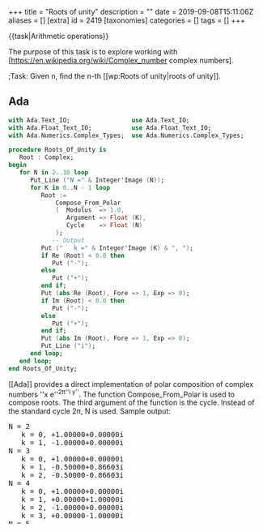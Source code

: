 +++
title = "Roots of unity"
description = ""
date = 2019-09-08T15:11:06Z
aliases = []
[extra]
id = 2419
[taxonomies]
categories = []
tags = []
+++

{{task|Arithmetic operations}}

The purpose of this task is to explore working with   [https://en.wikipedia.org/wiki/Complex_number complex numbers].


;Task:
Given   <tt>n</tt>,   find the   <tt>n</tt>-th   [[wp:Roots of unity|roots of unity]].





## Ada


```ada
with Ada.Text_IO;                 use Ada.Text_IO;
with Ada.Float_Text_IO;           use Ada.Float_Text_IO;
with Ada.Numerics.Complex_Types;  use Ada.Numerics.Complex_Types;

procedure Roots_Of_Unity is
   Root : Complex;
begin
   for N in 2..10 loop
      Put_Line ("N =" & Integer'Image (N));
      for K in 0..N - 1 loop
         Root :=
             Compose_From_Polar
             (  Modulus  => 1.0,
                Argument => Float (K),
                Cycle    => Float (N)
             );
            -- Output
         Put ("   k =" & Integer'Image (K) & ", ");
         if Re (Root) < 0.0 then
            Put ("-");
         else
            Put ("+");
         end if;
         Put (abs Re (Root), Fore => 1, Exp => 0);
         if Im (Root) < 0.0 then
            Put ("-");
         else
            Put ("+");
         end if;
         Put (abs Im (Root), Fore => 1, Exp => 0);
         Put_Line ("i");
      end loop;
   end loop;
end Roots_Of_Unity;
```

[[Ada]] provides a direct implementation of polar composition of complex numbers ''x e''<sup>2&pi;''i y''</sup>. The function Compose_From_Polar is used to compose roots. The third argument of the function is the cycle. Instead of the standard cycle 2&pi;, N is used. Sample output:
<pre style="height:25ex;overflow:scroll">
N = 2
   k = 0, +1.00000+0.00000i
   k = 1, -1.00000+0.00000i
N = 3
   k = 0, +1.00000+0.00000i
   k = 1, -0.50000+0.86603i
   k = 2, -0.50000-0.86603i
N = 4
   k = 0, +1.00000+0.00000i
   k = 1, +0.00000+1.00000i
   k = 2, -1.00000+0.00000i
   k = 3, +0.00000-1.00000i
N = 5
   k = 0, +1.00000+0.00000i
   k = 1, +0.30902+0.95106i
   k = 2, -0.80902+0.58779i
   k = 3, -0.80902-0.58779i
   k = 4, +0.30902-0.95106i
N = 6
   k = 0, +1.00000+0.00000i
   k = 1, +0.50000+0.86603i
   k = 2, -0.50000+0.86603i
   k = 3, -1.00000+0.00000i
   k = 4, -0.50000-0.86603i
   k = 5, +0.50000-0.86603i
N = 7
   k = 0, +1.00000+0.00000i
   k = 1, +0.62349+0.78183i
   k = 2, -0.22252+0.97493i
   k = 3, -0.90097+0.43388i
   k = 4, -0.90097-0.43388i
   k = 5, -0.22252-0.97493i
   k = 6, +0.62349-0.78183i
N = 8
   k = 0, +1.00000+0.00000i
   k = 1, +0.70711+0.70711i
   k = 2, +0.00000+1.00000i
   k = 3, -0.70711+0.70711i
   k = 4, -1.00000+0.00000i
   k = 5, -0.70711-0.70711i
   k = 6, +0.00000-1.00000i
   k = 7, +0.70711-0.70711i
N = 9
   k = 0, +1.00000+0.00000i
   k = 1, +0.76604+0.64279i
   k = 2, +0.17365+0.98481i
   k = 3, -0.50000+0.86603i
   k = 4, -0.93969+0.34202i
   k = 5, -0.93969-0.34202i
   k = 6, -0.50000-0.86603i
   k = 7, +0.17365-0.98481i
   k = 8, +0.76604-0.64279i
N = 10
   k = 0, +1.00000+0.00000i
   k = 1, +0.80902+0.58779i
   k = 2, +0.30902+0.95106i
   k = 3, -0.30902+0.95106i
   k = 4, -0.80902+0.58779i
   k = 5, -1.00000+0.00000i
   k = 6, -0.80902-0.58779i
   k = 7, -0.30902-0.95106i
   k = 8, +0.30902-0.95106i
   k = 9, +0.80902-0.58779i

```



## ALGOL 68

{{works with|ALGOL 68|Revision 1 - no extensions to language used}}
{{works with|ALGOL 68G|Any - tested with release [http://sourceforge.net/projects/algol68/files/algol68g/algol68g-1.18.0/algol68g-1.18.0-9h.tiny.el5.centos.fc11.i386.rpm/download 1.18.0-9h.tiny]}}
{{wont work with|ELLA ALGOL 68|Any (with appropriate job cards) - tested with release [http://sourceforge.net/projects/algol68/files/algol68toc/algol68toc-1.8.8d/algol68toc-1.8-8d.fc9.i386.rpm/download 1.8-8d] - due to extensive use of FORMATted transput}}

```algol68
FORMAT complex fmt=$g(-6,4)"⊥"g(-6,4)$;
FOR root FROM 2 TO 10 DO
  printf(($g(4)$,root));
  FOR n FROM 0 TO root-1 DO
    printf(($xf(complex fmt)$,complex exp( 0 I 2*pi*n/root)))
  OD;
  printf($l$)
OD
```

Output:

```txt

  +2 1.0000⊥0.0000 -1.000⊥0.0000
  +3 1.0000⊥0.0000 -.5000⊥0.8660 -.5000⊥-.8660
  +4 1.0000⊥0.0000 0.0000⊥1.0000 -1.000⊥0.0000 -.0000⊥-1.000
  +5 1.0000⊥0.0000 0.3090⊥0.9511 -.8090⊥0.5878 -.8090⊥-.5878 0.3090⊥-.9511
  +6 1.0000⊥0.0000 0.5000⊥0.8660 -.5000⊥0.8660 -1.000⊥0.0000 -.5000⊥-.8660 0.5000⊥-.8660
  +7 1.0000⊥0.0000 0.6235⊥0.7818 -.2225⊥0.9749 -.9010⊥0.4339 -.9010⊥-.4339 -.2225⊥-.9749 0.6235⊥-.7818
  +8 1.0000⊥0.0000 0.7071⊥0.7071 0.0000⊥1.0000 -.7071⊥0.7071 -1.000⊥0.0000 -.7071⊥-.7071 -.0000⊥-1.000 0.7071⊥-.7071
  +9 1.0000⊥0.0000 0.7660⊥0.6428 0.1736⊥0.9848 -.5000⊥0.8660 -.9397⊥0.3420 -.9397⊥-.3420 -.5000⊥-.8660 0.1736⊥-.9848 0.7660⊥-.6428
 +10 1.0000⊥0.0000 0.8090⊥0.5878 0.3090⊥0.9511 -.3090⊥0.9511 -.8090⊥0.5878 -1.000⊥0.0000 -.8090⊥-.5878 -.3090⊥-.9511 0.3090⊥-.9511 0.8090⊥-.5878

```



## AutoHotkey

ahk forum: [http://www.autohotkey.com/forum/post-276712.html#276712 discussion]

```AutoHotkey
n := 8, a := 8*atan(1)/n
Loop %n%
   i := A_Index-1, t .= cos(a*i) ((s:=sin(a*i))<0 ? " - i*" . -s : " + i*" . s) "`n"
Msgbox % t
```


## AWK


```AWK

# syntax: GAWK -f ROOTS_OF_UNITY.AWK
BEGIN {
    pi = 3.1415926
    for (n=2; n<=5; n++) {
      printf("%d: ",n)
      for (root=0; root<=n-1; root++) {
        real = cos(2 * pi * root / n)
        imag = sin(2 * pi * root / n)
        printf("%8.5f %8.5fi",real,imag)
        if (root != n-1) { printf(", ") }
      }
      printf("\n")
    }
    exit(0)
}

```

{{out}}

```txt

2:  1.00000  0.00000i, -1.00000  0.00000i
3:  1.00000  0.00000i, -0.50000  0.86603i, -0.50000 -0.86603i
4:  1.00000  0.00000i,  0.00000  1.00000i, -1.00000  0.00000i, -0.00000 -1.00000i
5:  1.00000  0.00000i,  0.30902  0.95106i, -0.80902  0.58779i, -0.80902 -0.58779i,  0.30902 -0.95106i

```



## BASIC

{{works with|QuickBasic|4.5}}
{{trans|Java}}
For high n's, this may repeat the root of 1 + 0*i.

```qbasic
 CLS
 PI = 3.1415926#
 n = 5 'this can be changed for any desired n
 angle = 0 'start at angle 0
 DO
 	real = COS(angle) 'real axis is the x axis
 	IF (ABS(real) < 10 ^ -5) THEN real = 0 'get rid of annoying sci notation
 	imag = SIN(angle) 'imaginary axis is the y axis
 	IF (ABS(imag) < 10 ^ -5) THEN imag = 0 'get rid of annoying sci notation
 	PRINT real; "+"; imag; "i" 'answer on every line
 	angle = angle + (2 * PI) / n
 'all the way around the circle at even intervals
 LOOP WHILE angle < 2 * PI
```



## BBC BASIC


```bbcbasic
      @% = &20408
      FOR n% = 2 TO 5
        PRINT STR$(n%) ": " ;
        FOR root% = 0 TO n%-1
          real = COS(2*PI * root% / n%)
          imag = SIN(2*PI * root% / n%)
          PRINT real imag "i" ;
          IF root% <> n%-1 PRINT "," ;
        NEXT
        PRINT
      NEXT n%
```

'''Output:'''

```txt

2:   1.0000  0.0000i, -1.0000  0.0000i
3:   1.0000  0.0000i, -0.5000  0.8660i, -0.5000 -0.8660i
4:   1.0000  0.0000i,  0.0000  1.0000i, -1.0000  0.0000i, -0.0000 -1.0000i
5:   1.0000  0.0000i,  0.3090  0.9511i, -0.8090  0.5878i, -0.8090 -0.5878i,  0.3090 -0.9511i

```



## C


```c
#include <stdio.h>
#include <math.h>

int main()
{
	double a, c, s, PI2 = atan2(1, 1) * 8;
	int n, i;

	for (n = 1; n < 10; n++) for (i = 0; i < n; i++) {
		c = s = 0;
		if (!i )		c =  1;
		else if(n == 4 * i)	s =  1;
		else if(n == 2 * i)	c = -1;
		else if(3 * n == 4 * i)	s = -1;
		else
			a = i * PI2 / n, c = cos(a), s = sin(a);

		if (c) printf("%.2g", c);
		printf(s == 1 ? "i" : s == -1 ? "-i" : s ? "%+.2gi" : "", s);
		printf(i == n - 1 ?"\n":",  ");
	}

	return 0;
}
```


## C#

```c#
using System;
using System.Collections.Generic;
using System.Linq;
using System.Numerics;

class Program
{
    static IEnumerable<Complex> RootsOfUnity(int degree)
    {
        return Enumerable
            .Range(0, degree)
            .Select(element => Complex.FromPolarCoordinates(1, 2 * Math.PI * element / degree));
    }

    static void Main()
    {
        var degree = 3;
        foreach (var root in RootsOfUnity(degree))
        {
            Console.WriteLine(root);
        }
    }
}
```

Output:

```txt
(1, 0)
(-0,5, 0,866025403784439)
(-0,5, -0,866025403784438)
```



## C++


```cpp
#include <complex>
#include <cmath>
#include <iostream>

double const pi = 4 * std::atan(1);

int main()
{
  for (int n = 2; n <= 10; ++n)
  {
    std::cout << n << ": ";
    for (int k = 0; k < n; ++k)
      std::cout << std::polar(1, 2*pi*k/n) << " ";
    std::cout << std::endl;
  }
}
```



## CoffeeScript

Most of the effort here is in formatting the results, and the output is still a bit clumsy.

```coffeescript
# Find the n nth-roots of 1
nth_roots_of_unity = (n) ->
  (complex_unit_vector(2*Math.PI*i/n) for i in [1..n])

complex_unit_vector = (rad) ->
  new Complex(Math.cos(rad), Math.sin(rad))

class Complex
  constructor: (@real, @imag) ->
  toString: ->
    round_z = (n) ->
      if Math.abs(n) < 0.00005 then 0 else n
    fmt = (n) -> n.toFixed(3)
    real = round_z @real
    imag = round_z @imag
    s = ''
    if real and imag
      "#{fmt real}+#{fmt imag}i"
    else if real or !imag
      "#{fmt real}"
    else
      "#{fmt imag}i"

do ->
  for n in [2..5]
    console.log "---1 to the 1/#{n}"
    for root in nth_roots_of_unity n
      console.log root.toString()
```

output

```txt

> coffee nth_roots.coffee
---1 to the 1/2
-1.000
1.000
---1 to the 1/3
-0.500+0.866i
-0.500+-0.866i
1.000
---1 to the 1/4
1.000i
-1.000
-1.000i
1.000
---1 to the 1/5
0.309+0.951i
-0.809+0.588i
-0.809+-0.588i
0.309+-0.951i
1.000

```



## Common Lisp


```lisp
(defun roots-of-unity (n)
 (loop for i below n
       collect (cis (* pi (/ (* 2 i) n)))))
```

The expression is slightly more complicated than necessary in order to preserve exact rational arithmetic until multiplying by pi. The author of this example is not a floating point expert and not sure whether this is actually useful; if not, the simpler expression is <tt>(cis (/ (* 2 pi i) n))</tt>.


## Crystal

{{trans|Ruby}}

```ruby
require "complex"

def roots_of_unity(n)
  (0...n).map { |k| (2 * Math::PI * k / n).i.exp }
end

p roots_of_unity(3)

```

Or alternative

```ruby

def roots_of_unity(n)
  (0...n).map { |k| Complex.new(Math.cos(2 * Math::PI * k / n), Math.sin(2 * Math::PI * k / n)) }
end

```

{{out}}

```txt

[(1+0.0i), (-0.4999999999999998+0.8660254037844387i), (-0.5000000000000004-0.8660254037844384i)]

```



## D

Using std.complex:

```d
import std.stdio, std.range, std.algorithm, std.complex;
import std.math: PI;

auto nthRoots(in int n) pure nothrow {
    return n.iota.map!(k => expi(PI * 2 * (k + 1) / n));
}

void main() {
    foreach (immutable i; 1 .. 6)
        writefln("#%d: [%(%5.2f, %)]", i, i.nthRoots);
}
```

{{out}}

```txt
#1: [ 1.00+ 0.00i]
#2: [-1.00+-0.00i,  1.00+ 0.00i]
#3: [-0.50+ 0.87i, -0.50+-0.87i,  1.00+ 0.00i]
#4: [-0.00+ 1.00i, -1.00+-0.00i,  0.00+-1.00i,  1.00+ 0.00i]
#5: [ 0.31+ 0.95i, -0.81+ 0.59i, -0.81+-0.59i,  0.31+-0.95i,  1.00+ 0.00i]
```



## EchoLisp


```scheme

(define (roots-1 n)
   (define theta (// (* 2 PI) n))
   (for/list ((i n))
      (polar 1. (* theta i))))

(roots-1 2)
    → (1+0i -1+0i)
(roots-1 3)
    → (1+0i -0.4999999999999998+0.8660254037844388i -0.5000000000000004-0.8660254037844384i)
(roots-1 4)
    → (1+0i 0+i -1+0i 0-i)

```



## ERRE

<lang>
PROGRAM UNITY_ROOTS

!
! for rosettacode.org
!

BEGIN
   PRINT(CHR$(12);) !CLS
   N=5                                       ! this can be changed for any desired n
   ANGLE=0                                   ! start at ANGLE 0
   REPEAT
     REAL=COS(ANGLE)                         ! real axis is the x axis
     IF (ABS(REAL)<10^-5) THEN REAL=0 END IF ! get rid of annoying sci notation
     IMAG=SIN(ANGLE)                         ! imaginary axis is the y axis
     IF (ABS(IMAG)<10^-5) THEN IMAG=0 END IF ! get rid of annoying sci notation
     PRINT(REAL;"+";IMAG;"i")                ! answer on every line
     ANGLE+=(2*π)/N
                                             ! all the way around the circle at even intervals
   UNTIL ANGLE>=2*π
END PROGRAM

```

Note: Adapted from Qbasic version. π is the predefined constant Greek Pi.


## Forth

Complex numbers are not a native type in Forth, so we calculate the roots by hand.

```forth
: f0. ( f -- )
  fdup 0e 0.001e f~ if fdrop 0e then f. ;
: .roots ( n -- )
  dup 1 do
    pi i 2* 0 d>f f* dup 0 d>f f/          ( F: radians )
    fsincos cr ." real " f0. ." imag " f0.
  loop drop ;

3 set-precision
5 .roots
```

{{libheader|Forth Scientific Library}}
On the other hand, complex numbers are implemented by the FSL.
{{works with|gforth|0.7.9_20170308}}
{{trans|C++}}

```forth
require fsl-util.fs
require fsl/complex.fs

: abs= 1E-12 F~ ;
: clamp-to-0 FDUP 0E0 abs= IF FDROP 0E0 THEN ;
: zclamp-to-0
  clamp-to-0 FSWAP
  clamp-to-0 FSWAP ;
: .roots
  1+ 2 DO
    I . ." : "
    I 0 DO
      1E0 2E0 PI F* I S>F F* J S>F F/ polar> zclamp-to-0 z. SPACE
    LOOP
    CR
  LOOP ;
3 SET-PRECISION
5 .roots
```



## Fortran


### Sin/Cos + Scalar Loop

{{works with|Fortran|ISO Fortran 90 and later}}

```fortran
PROGRAM Roots

  COMPLEX :: root
  INTEGER :: i, n
  REAL :: angle, pi

  pi = 4.0 * ATAN(1.0)
  DO n = 2, 7
    angle = 0.0
    WRITE(*,"(I1,A)", ADVANCE="NO") n,": "
    DO i = 1, n
      root = CMPLX(COS(angle), SIN(angle))
      WRITE(*,"(SP,2F7.4,A)", ADVANCE="NO") root, "j  "
      angle = angle + (2.0*pi / REAL(n))
    END DO
    WRITE(*,*)
  END DO

END PROGRAM Roots
```

Output
 2: +1.0000+0.0000j  -1.0000+0.0000j
 3: +1.0000+0.0000j  -0.5000+0.8660j  -0.5000-0.8660j
 4: +1.0000+0.0000j  +0.0000+1.0000j  -1.0000+0.0000j  +0.0000-1.0000j
 5: +1.0000+0.0000j  +0.3090+0.9511j  -0.8090+0.5878j  -0.8090-0.5878j  +0.3090-0.9511j
 6: +1.0000+0.0000j  +0.5000+0.8660j  -0.5000+0.8660j  -1.0000+0.0000j  -0.5000-0.8660j  +0.5000-0.8660j
 7: +1.0000+0.0000j  +0.6235+0.7818j  -0.2225+0.9749j  -0.9010+0.4339j  -0.9010-0.4339j  -0.2225-0.9749j  +0.6235-0.7818j

===Exp + Array-valued Statement===
{{works with|Fortran|ISO Fortran 90 and later}}

```fortran
program unity
     real, parameter :: pi = 3.141592653589793
     complex, parameter :: i = (0, 1)
     complex, dimension(0:7-1) :: unit_circle
     integer :: n, j

     do n = 2, 7
          !!!! KEY STEP, does all the calculations in one statement !!!!
        unit_circle(0:n-1) = exp(2*i*pi/n * (/ (j, j=0, n-1) /) )

        write(*,"(i1,a)", advance="no") n, ": "
        write(*,"(sp,2f7.4,a)", advance="no") (unit_circle(j), "j  ", j = 0, n-1)
        write(*,*)
     end do
 end program unity
```



## FunL

FunL has built-in support for complex numbers.  <code>i</code> is predefined to represent the imaginary unit.

```funl
import math.{exp, Pi}

def rootsOfUnity( n ) = {exp( 2Pi i k/n ) | k <- 0:n}

println( rootsOfUnity(3) )
```


{{out}}


```txt

{1.0, -0.4999999999999998+0.8660254037844387i, -0.5000000000000004-0.8660254037844385i}

```





## FutureBasic


```futurebasic

include "ConsoleWindow"

dim as long n, root
dim as double real, imag

for n = 2 to 7
print n;":" ;
for root = 0 to n-1
real = cos( 2 * pi * root / n)
imag = sin( 2 * pi * root / n)
print using "-##.#####"; real;using "-##.#####"; imag; "i";
if root <> n-1 then print ",";
next
print
next

```

Output:

```txt

 2:  1.00000  0.00000i, -1.00000  0.00000i
 3:  1.00000  0.00000i, -0.50000  0.86603i, -0.50000 -0.86603i
 4:  1.00000  0.00000i,  0.00000  1.00000i, -1.00000  0.00000i, -0.00000 -1.00000i
 5:  1.00000  0.00000i,  0.30902  0.95106i, -0.80902  0.58779i, -0.80902 -0.58779i,  0.30902 -0.95106i
 6:  1.00000  0.00000i,  0.50000  0.86603i, -0.50000  0.86603i, -1.00000  0.00000i, -0.50000 -0.86603i,  0.50000 -0.86603i
 7:  1.00000  0.00000i,  0.62349  0.78183i, -0.22252  0.97493i, -0.90097  0.43388i, -0.90097 -0.43388i, -0.22252 -0.97493i,  0.62349 -0.78183i

```



## GAP


```gap
roots := n -> List([0 .. n-1], k -> E(n)^k);

r:=roots(7);
# [ 1, E(7), E(7)^2, E(7)^3, E(7)^4, E(7)^5, E(7)^6 ]

List(r, x -> x^7);
# [ 1, 1, 1, 1, 1, 1, 1 ]
```



## Go


```go
package main

import (
    "fmt"
    "math"
    "math/cmplx"
)

func main() {
    for n := 2; n <= 5; n++ {
        fmt.Printf("%d roots of 1:\n", n)
        for _, r := range roots(n) {
            fmt.Printf("  %18.15f\n", r)
        }
    }
}

func roots(n int) []complex128 {
    r := make([]complex128, n)
    for i := 0; i < n; i++ {
        r[i] = cmplx.Rect(1, 2*math.Pi*float64(i)/float64(n))
    }
    return r
}
```

Output:

```txt
2 roots of 1:
  ( 1.000000000000000+0.000000000000000i)
  (-1.000000000000000+0.000000000000000i)
3 roots of 1:
  ( 1.000000000000000+0.000000000000000i)
  (-0.500000000000000+0.866025403784439i)
  (-0.500000000000000-0.866025403784438i)
4 roots of 1:
  ( 1.000000000000000+0.000000000000000i)
  ( 0.000000000000000+1.000000000000000i)
  (-1.000000000000000+0.000000000000000i)
  (-0.000000000000000-1.000000000000000i)
5 roots of 1:
  ( 1.000000000000000+0.000000000000000i)
  ( 0.309016994374948+0.951056516295154i)
  (-0.809016994374947+0.587785252292473i)
  (-0.809016994374947-0.587785252292473i)
  ( 0.309016994374947-0.951056516295154i)
```



## Groovy

Because the Groovy language does not provide a built-in facility for complex arithmetic, this example relies on the Complex class defined in the [[Complex_numbers#Groovy|Complex numbers]] example.

```groovy
/** The following closure creates a list of n evenly-spaced points around the unit circle,
  * useful in FFT calculations, among other things */
def rootsOfUnity = { n ->
    (0..<n).collect {
        Complex.fromPolar(1, 2 * Math.PI * it / n)
    }
}
```

Test program:

```groovy
def tol = 0.000000001  // tolerance: acceptable "wrongness" to account for rounding error

((1..6) + [16]). each { n ->
    println "rootsOfUnity(${n}):"
    def rou = rootsOfUnity(n)
    rou.each { println it }
    assert rou[0] == 1
    def actual = n > 1 ? rou[Math.floor(n/2) as int] : rou[0]
    def expected = n > 1 ? (n%2 == 0) ? -1 : ~rou[Math.ceil(n/2) as int] : rou[0]
    def message = n > 1 ? (n%2 == 0) ? 'middle-most root should be -1' : 'two middle-most roots should be conjugates' : ''
    assert (actual - expected).abs() < tol : message
    assert rou.every { (it.rho - 1) < tol } : 'all roots should have magnitude 1'
    println()
}
```

Output:
<pre style="height:25ex;overflow:scroll;">rootsOfUnity(1):
1.0

rootsOfUnity(2):
1.0
-1.0 + 1.2246467991473532E-16i

rootsOfUnity(3):
1.0
-0.4999999998186198 + 0.8660254038891585i
-0.5000000003627604 - 0.8660254035749988i

rootsOfUnity(4):
1.0
6.123233995736766E-17 + i
-1.0 + 1.2246467991473532E-16i
-1.8369701987210297E-16 - i

rootsOfUnity(5):
1.0
0.30901699437494745 + 0.9510565162951535i
-0.8090169943749473 + 0.5877852522924732i
-0.8090169943749475 - 0.587785252292473i
0.30901699437494723 - 0.9510565162951536i

rootsOfUnity(6):
1.0
0.4999999998186201 + 0.8660254038891584i
-0.5000000003627598 + 0.8660254035749991i
-1.0 - 6.283181638240517E-10i
-0.4999999992744804 - 0.8660254042033175i
0.5000000009068993 - 0.8660254032608401i

rootsOfUnity(16):
1.0
0.9238795325112867 + 0.3826834323650898i
0.7071067811865476 + 0.7071067811865475i
0.38268343236508984 + 0.9238795325112867i
6.123233995736766E-17 + i
-0.3826834323650897 + 0.9238795325112867i
-0.7071067811865475 + 0.7071067811865476i
-0.9238795325112867 + 0.3826834323650899i
-1.0 + 1.2246467991473532E-16i
-0.9238795325112868 - 0.38268343236508967i
-0.7071067811865477 - 0.7071067811865475i
-0.38268343236509034 - 0.9238795325112865i
-1.8369701987210297E-16 - i
0.38268343236509 - 0.9238795325112866i
0.7071067811865474 - 0.7071067811865477i
0.9238795325112865 - 0.3826834323650904i
```



## Haskell


```haskell
import Data.Complex (Complex, cis)

rootsOfUnity :: (Enum a, Floating a) => a -> [Complex a]
rootsOfUnity n =
  [ cis (2 * pi * k / n)
  | k <- [0 .. n - 1] ]

main :: IO ()
main = mapM_ print $ rootsOfUnity 3
```

{{Out}}

```haskell
1.0 :+ 0.0
(-0.4999999999999998) :+ 0.8660254037844388
(-0.5000000000000004) :+ (-0.8660254037844384)
```


=={{header|Icon}} and {{header|Unicon}}==

```icon
procedure main()
   roots(10)
end

procedure roots(n)
   every n := 2 to 10 do
       every writes(n | (str_rep((0 to (n-1)) * 2 * &pi / n)) | "\n")
end

procedure str_rep(k)
  return " " || cos(k) || "+" || sin(k) || "i"
end
```

Notes:
* The [[:Category:Icon_Programming_Library|The Icon Programming Library]] implements a complex type but not a polar type


## IDL

For some example <tt>n</tt>:

```idl
n = 5
print,  exp( dcomplex( 0, 2*!dpi/n) ) ^ ( 1 + indgen(n) )
```

Outputs:

```idl
( 0.30901699, 0.95105652)( -0.80901699, 0.58778525)( -0.80901699, -0.58778525)( 0.30901699, -0.95105652)( 1.0000000, -1.1102230e-16)
```



## J


```j
   rou=: [: ^ 0j2p1 * i. % ]

   rou 4
1 0j1 _1 0j_1

   rou 5
1 0.309017j0.951057 _0.809017j0.587785 _0.809017j_0.587785 0.309017j_0.951057
```

The computation can also be written as a loop, shown here for comparison only.

```j
rou1=: 3 : 0
 z=. 0 $ r=. ^ o. 0j2 % y [ e=. 1
 for. i.y do.
  z=. z,e
  e=. e*r
 end.
 z
)
```



## Java

Java doesn't have a nice way of dealing with complex numbers, so the real and imaginary parts are calculated separately based on the angle and printed together. There are also checks in this implementation to get rid of extremely small values (< 1.0E-3 where scientific notation sets in for <tt>Double</tt>s). Instead, they are simply represented as 0. To remove those checks (for very high <tt>n</tt>'s), remove both if statements.

```java
import java.util.Locale;

public class Test {

    public static void main(String[] a) {
        for (int n = 2; n < 6; n++)
            unity(n);
    }

    public static void unity(int n) {
        System.out.printf("%n%d: ", n);

        //all the way around the circle at even intervals
        for (double angle = 0; angle < 2 * Math.PI; angle += (2 * Math.PI) / n) {

            double real = Math.cos(angle); //real axis is the x axis

            if (Math.abs(real) < 1.0E-3)
                real = 0.0; //get rid of annoying sci notation

            double imag = Math.sin(angle); //imaginary axis is the y axis

            if (Math.abs(imag) < 1.0E-3)
                imag = 0.0;

            System.out.printf(Locale.US, "(%9f,%9f) ", real, imag);
        }
    }
}
```



```txt
2: ( 1.000000, 0.000000) (-1.000000, 0.000000)
3: ( 1.000000, 0.000000) (-0.500000, 0.866025) (-0.500000,-0.866025)
4: ( 1.000000, 0.000000) ( 0.000000, 1.000000) (-1.000000, 0.000000) ( 0.000000,-1.000000)
5: ( 1.000000, 0.000000) ( 0.309017, 0.951057) (-0.809017, 0.587785) (-0.809017,-0.587785) ( 0.309017,-0.951057)
```



## JavaScript


```javascript
function Root(angle) {
	with (Math) { this.r = cos(angle); this.i = sin(angle) }
}

Root.prototype.toFixed = function(p) {
	return this.r.toFixed(p) + (this.i >= 0 ? '+' : '') + this.i.toFixed(p) + 'i'
}

function roots(n) {
	var rs = [], teta = 2*Math.PI/n
	for (var angle=0, i=0; i<n; angle+=teta, i+=1) rs.push( new Root(angle) )
	return rs
}

for (var n=2; n<8; n+=1) {
	document.write(n, ': ')
	var rs=roots(n); for (var i=0; i<rs.length; i+=1) document.write( i ? ', ' : '', rs[i].toFixed(5) )
	document.write('
')
}

```

{{Output}}

```txt
2: 1.00000+0.00000i, -1.00000+0.00000i
3: 1.00000+0.00000i, -0.50000+0.86603i, -0.50000-0.86603i
4: 1.00000+0.00000i, 0.00000+1.00000i, -1.00000+0.00000i, -0.00000-1.00000i
5: 1.00000+0.00000i, 0.30902+0.95106i, -0.80902+0.58779i, -0.80902-0.58779i, 0.30902-0.95106i
6: 1.00000+0.00000i, 0.50000+0.86603i, -0.50000+0.86603i, -1.00000+0.00000i, -0.50000-0.86603i, 0.50000-0.86603i
7: 1.00000+0.00000i, 0.62349+0.78183i, -0.22252+0.97493i, -0.90097+0.43388i, -0.90097-0.43388i, -0.22252-0.97493i, 0.62349-0.78183i
```



## jq

Using the same example as in the Julia section, and representing x + i*y as [x,y]:

```jq
def nthroots(n):
  (8 * (1|atan)) as $twopi
  | range(0;n) | (($twopi * .) / n) as $angle | [ ($angle | cos), ($angle | sin) ];

nthroots(10)
```

```jq
$ uname -a
Darwin Mac-mini 13.3.0 Darwin Kernel Version 13.3.0: Tue Jun  3 21:27:35 PDT 2014; root:xnu-2422.110.17~1/RELEASE_X86_64 x86_64

$ time jq -c -n -f Roots_of_unity.jq
[1,0]
[0.8090169943749475,0.5877852522924731]
[0.30901699437494745,0.9510565162951535]
[-0.30901699437494734,0.9510565162951536]
[-0.8090169943749473,0.5877852522924732]
[-1,1.2246467991473532e-16]
[-0.8090169943749475,-0.587785252292473]
[-0.30901699437494756,-0.9510565162951535]
[0.30901699437494723,-0.9510565162951536]
[0.8090169943749473,-0.5877852522924732]

real	0m0.015s
user	0m0.004s
sys	0m0.004s

```



## Julia


```julia
nthroots(n::Integer) = [ cospi(2k/n)+sinpi(2k/n)im for k = 0:n-1 ]
```

(One could also use complex exponentials or other formulations.) For example, `nthroots(10)` gives:

```txt

10-element Array{Complex{Float64},1}:
            1.0+0.0im
  0.809017+0.587785im
  0.309017+0.951057im
 -0.309017+0.951057im
 -0.809017+0.587785im
           -1.0+0.0im
 -0.809017-0.587785im
 -0.309017-0.951057im
  0.309017-0.951057im
  0.809017-0.587785im

```



## Kotlin


```scala
import java.lang.Math.*

data class Complex(val r: Double, val i: Double) {
    override fun toString() = when {
        i == 0.0 -> r.toString()
        r == 0.0 -> i.toString() + 'i'
        else -> "$r + ${i}i"
    }
}

fun unity_roots(n: Number) = (1..n.toInt() - 1).map {
    val a = it * 2 * PI / n.toDouble()
    var r = cos(a); if (abs(r) < 1e-6) r = 0.0
    var i = sin(a); if (abs(i) < 1e-6) i = 0.0
    Complex(r, i)
}

fun main(args: Array<String>) {
    (1..4).forEach { println(listOf(1) + unity_roots(it)) }
    println(listOf(1) + unity_roots(5.0))
}
```

{{out}}

```txt
[1]
[1, -1.0]
[1, -0.4999999999999998 + 0.8660254037844387i, -0.5000000000000004 + -0.8660254037844385i]
[1, 1.0i, -1.0, -1.0i]
[1, 0.30901699437494745 + 0.9510565162951535i, -0.8090169943749473 + 0.5877852522924732i, -0.8090169943749475 + -0.587785252292473i, 0.30901699437494723 + -0.9510565162951536i]
```



## Liberty BASIC


```lb
WindowWidth  =400
WindowHeight =400

'nomainwin

open "N'th Roots of One" for graphics_nsb_nf as #w

#w "trapclose [quit]"

for n =1 To 10
    angle =0
    #w "font arial 16 bold"
    print n; "th roots."
    #w "cls"
    #w "size 1 ; goto 200 200 ; down ; color lightgray ; circle 150 ; size 10 ; set 200 200 ; size 2"
    #w "up ; goto 200 0 ; down ; goto 200 400 ; up ; goto 0 200 ; down ; goto 400 200"
    #w "up ; goto 40 20 ; down ; color black"
    #w "font arial 6"
    #w "\"; n; " roots of 1."

    for i = 1 To n
        x = cos( Radian( angle))
        y = sin( Radian( angle))

        print using( "##", i); ":  ( " + using( "##.######", x);_
          " +i *" +using( "##.######", y); ")      or     e^( i *"; i -1; " *2 *Pi/ "; n; ")"

        #w "color "; 255 *i /n; " 0 "; 256 -255 *i /n
        #w "up ; goto 200 200"
        #w "down ; goto "; 200 +150 *x; " "; 200 -150 *y
        #w "up   ; goto "; 200 +165 *x; " "; 200 -165 *y
        #w "\"; str$( i)
        #w "up"

        angle =angle +360 /n

    next i

    timer 500, [on]
    wait
  [on]
    timer 0
next n

wait

[quit]
    close #w

    end

function Radian( theta)
    Radian =theta *3.1415926535 /180
end function
```



## Lua

Complex numbers from the Lua implementation on the complex numbers page.

```lua
--defines addition, subtraction, negation, multiplication, division, conjugation, norms, and a conversion to strgs.
complex = setmetatable({
__add = function(u, v) return complex(u.real + v.real, u.imag + v.imag) end,
__sub = function(u, v) return complex(u.real - v.real, u.imag - v.imag) end,
__mul = function(u, v) return complex(u.real * v.real - u.imag * v.imag, u.real * v.imag + u.imag * v.real) end,
__div = function(u, v) return u * complex(v.real / v.norm, -v.imag / v.norm) end,
__unm = function(u) return complex(-u.real, -u.imag) end,
__concat = function(u, v)
    if type(u) == "table" then return u.real .. " + " .. u.imag .. "i" .. v
	elseif type(u) == "string" or type(u) == "number" then return u .. v.real .. " + " .. v.imag .. "i"
	end end,
__index = function(u, index)
  local operations = {
    norm = function(u) return u.real ^ 2 + u.imag ^ 2 end,
    conj = function(u) return complex(u.real, -u.imag) end,
  }
  return operations[index] and operations[index](u)
end,
__newindex = function() error() end
}, {
__call = function(z, realpart, imagpart) return setmetatable({real = realpart, imag = imagpart}, complex) end
} )
n = io.read() + 0
val = complex(math.cos(2*math.pi / n), math.sin(2*math.pi / n))
root = complex(1, 0)
for i = 1, n do
  root = root * val
  print(root .. "")
end
```



## Maple


```Maple
RootsOfUnity := proc( n )
    solve(z^n = 1, z);
end proc:
```


```Maple
for i from 2 to 6 do
    printf( "%d: %a\n", i, [ RootsOfUnity(i) ] );
end do;
```

Output:

```Maple
2: [1, -1]
3: [1, -1/2-1/2*I*3^(1/2), -1/2+1/2*I*3^(1/2)]
4: [1, -1, I, -I]
5: [1, 1/4*5^(1/2)-1/4+1/4*I*2^(1/2)*(5+5^(1/2))^(1/2), -1/4*5^(1/2)-1/4+1/4*I*2^(1/2)*(5-5^(1/2))^(1/2), -1/4*5^(1/2)-1/4-1/4*I*2^(1/2)*(5-5^(1/2))^(1/2), 1/4*5^(1/2)-1/4-1/4*I*2^(1/2)*(5+5^(1/2))^(1/2)]
6: [1, -1, 1/2*(-2-2*I*3^(1/2))^(1/2), -1/2*(-2-2*I*3^(1/2))^(1/2), 1/2*(-2+2*I*3^(1/2))^(1/2), -1/2*(-2+2*I*3^(1/2))^(1/2)]
```



## Mathematica

Setting this up in Mathematica is easy, because it already handles complex numbers:

```Mathematica
RootsUnity[nthroot_Integer?Positive] := Table[Exp[2 Pi I i/nthroot], {i, 0, nthroot - 1}]
```

Note that Mathematica will keep the expression as exact as possible. Simplifications can be made to more known (trigonometric) functions by using the function ExpToTrig. If only a numerical approximation is necessary the function N will transform the exact result to a numerical approximation. Examples (exact not simplified, exact simplified, approximated):

```txt
RootsUnity[2]
RootsUnity[3]
RootsUnity[4]
RootsUnity[5]

RootsUnity[2]//ExpToTrig
RootsUnity[3]//ExpToTrig
RootsUnity[4]//ExpToTrig
RootsUnity[5]//ExpToTrig

RootsUnity[2]//N
RootsUnity[3]//N
RootsUnity[4]//N
RootsUnity[5]//N
```

gives back:
<div style="height:35ex;overflow:scroll">
<math>\{1,-1\}</math>

<math>\left\{1,e^{\frac{2 i \pi }{3}},e^{-\frac{2 i \pi }{3}}\right\}</math>

<math>\{1,i,-1,-i\}</math>

<math>\left\{1,e^{\frac{2 i \pi }{5}},e^{\frac{4 i \pi }{5}},e^{-\frac{4 i \pi }{5}},e^{-\frac{2 i \pi }{5}}\right\}</math>


<math>\{1,-1\}</math>

<math>\left\{1,-\frac{1}{2}+\frac{i \sqrt{3}}{2},-\frac{1}{2}-\frac{i \sqrt{3}}{2}\right\}</math>

<math>\{1,i,-1,-i\}</math>

<math>\left\{1,-\frac{1}{4}+\frac{\sqrt{5}}{4}+i \sqrt{\frac{5}{8}+\frac{\sqrt{5}}{8}},-\frac{1}{4}-\frac{\sqrt{5}}{4}+i
   \sqrt{\frac{5}{8}-\frac{\sqrt{5}}{8}},-\frac{1}{4}-\frac{\sqrt{5}}{4}-i \sqrt{\frac{5}{8}-\frac{\sqrt{5}}{8}},-\frac{1}{4}+\frac{\sqrt{5}}{4}-i
   \sqrt{\frac{5}{8}+\frac{\sqrt{5}}{8}}\right\}</math>


<math>\{1.,-1.\}</math>

<math>\{1.,-0.5+0.866025 i,-0.5-0.866025 i\}</math>

<math>\{1.,0.+1. i,-1.,0.-1. i\}</math>

<math>\{1.,0.309017+0.951057 i,-0.809017+0.587785 i,-0.809017-0.587785 i,0.309017-0.951057 i\}</math>
</div>


## MATLAB


```MATLAB
function z = rootsOfUnity(n)

    assert(n >= 1,'n >= 1');
    z = roots([1 zeros(1,n-1) -1]);

end
```

Sample Output:

```MATLAB>>
 rootsOfUnity(3)

ans =

 -0.500000000000000 + 0.866025403784439i
 -0.500000000000000 - 0.866025403784439i
  1.000000000000000
```



## Maxima


```maxima
solve(1 = x^n, x)
```

Demonstration:

```maxima
for n:1 thru 5 do display(solve(1 = x^n, x));
```

Output:

```maxima
solve(1 = x, x) = [x = 1]
solve(1 = x^2, x) = [x = -1, x = 1]
solve(1 = x^3, x) = [x = (sqrt(3)*%i-1)/2, x = -(sqrt(3)*%i+1)/2, x = 1]
solve(1 = x^4, x) = [x = %i, x = -1, x = -%i, x = 1]
solve(1 = x^5, x) = [x = %e^((2*%i*%pi)/5), x = %e^((4*%i*%pi)/5), x = %e^(-(4*%i*%pi)/5), x = %e^(-(2*%i*%pi)/5), x = 1]
```



## MiniScript


```MiniScript

complexRoots = function(n)
    result = []
    for i in range(0, n-1)
        real = cos(2*pi * i/n)
        if abs(real) < 1e-6 then real = 0
        imag = sin(2*pi * i/n)
        if abs(imag) < 1e-6 then imag = 0
        result.push real + " " + "+" * (imag>=0) + imag + "i"
    end for
    return result
end function

for i in range(2,5)
    print i + ": " + complexRoots(i).join(", ")
end for
```


{{out}}

```txt
2: 1 +0i, -1 +0i
3: 1 +0i, -0.5 +0.866025i, -0.5 -0.866025i
4: 1 +0i, 0 +1i, -1 +0i, 0 -1i
5: 1 +0i, 0.309017 +0.951057i, -0.809017 +0.587785i, -0.809017 -0.587785i, 0.309017 -0.951057i
```


=={{header|MK-61/52}}==
<lang>П0	0	П1	ИП1	sin	ИП1	cos	С/П	2	пи
*	ИП0	/	ИП1	+	П1	БП	03
```



## Nim

{{trans|Python}}

```nim
import complex, math

proc rect(r, phi: float): Complex = (r * cos(phi), sin(phi))

proc croots(n): seq[Complex] =
  result = @[]
  if n <= 0: return
  for k in 0 .. < n:
    result.add rect(1, 2 * k.float * Pi / n.float)

for nr in 2..10:
  echo nr, " ", croots(nr)
```

Output:

```txt
2 @[(1.0, 0.0), (-1.0, 1.224646799147353e-16)]
3 @[(1.0, 0.0), (-0.4999999999999998, 0.8660254037844387), (-0.5000000000000004, -0.8660254037844384)]
4 @[(1.0, 0.0), (6.123233995736766e-17, 1.0), (-1.0, 1.224646799147353e-16), (-1.83697019872103e-16, -1.0)]
5 @[(1.0, 0.0), (0.3090169943749475, 0.9510565162951535), (-0.8090169943749473, 0.5877852522924732), (-0.8090169943749476, -0.587785252292473), (0.3090169943749472, -0.9510565162951536)]
6 @[(1.0, 0.0), (0.5000000000000001, 0.8660254037844386), (-0.4999999999999998, 0.8660254037844387), (-1.0, 1.224646799147353e-16), (-0.5000000000000004, -0.8660254037844384), (0.5000000000000001, -0.8660254037844386)]
7 @[(1.0, 0.0), (0.6234898018587336, 0.7818314824680298), (-0.2225209339563143, 0.9749279121818236), (-0.900968867902419, 0.4338837391175582), (-0.9009688679024191, -0.433883739117558), (-0.2225209339563146, -0.9749279121818236), (0.6234898018587334, -0.7818314824680299)]
8 @[(1.0, 0.0), (0.7071067811865476, 0.7071067811865475), (6.123233995736766e-17, 1.0), (-0.7071067811865475, 0.7071067811865476), (-1.0, 1.224646799147353e-16), (-0.7071067811865477, -0.7071067811865475), (-1.83697019872103e-16, -1.0), (0.7071067811865474, -0.7071067811865477)]
9 @[(1.0, 0.0), (0.766044443118978, 0.6427876096865393), (0.1736481776669304, 0.984807753012208), (-0.4999999999999998, 0.8660254037844387), (-0.9396926207859083, 0.3420201433256689), (-0.9396926207859084, -0.3420201433256687), (-0.5000000000000004, -0.8660254037844384), (0.17364817766693, -0.9848077530122081), (0.7660444431189778, -0.6427876096865396)]
10 @[(1.0, 0.0), (0.8090169943749475, 0.5877852522924731), (0.3090169943749475, 0.9510565162951535), (-0.3090169943749473, 0.9510565162951536), (-0.8090169943749473, 0.5877852522924732), (-1.0, 1.224646799147353e-16), (-0.8090169943749476, -0.587785252292473), (-0.3090169943749476, -0.9510565162951535), (0.3090169943749472, -0.9510565162951536), (0.8090169943749473, -0.5877852522924734)]
```



## OCaml


```ocaml
open Complex

let pi = 4. *. atan 1.

let () =
  for n = 1 to 10 do
    Printf.printf "%2d " n;
    for k = 1 to n do
      let ret = polar 1. (2. *. pi *. float_of_int k /. float_of_int n) in
        Printf.printf "(%f + %f i)" ret.re ret.im
    done;
    print_newline ()
  done
```



## Octave


```octave
for j = 2 : 10
  printf("*** %d\n", j);
  for n = 1 : j
    disp(exp(2i*pi*n/j));
  endfor
  disp("");
endfor
```



## OoRexx

{{trans|REXX}}

```oorexx
/*REXX program computes the  K  roots of unity  (which include complex roots).*/
parse Version v
Say v
parse arg n frac .                     /*get optional arguments from the C.L. */
if n==''    then n=1                   /*Not specified?  Then use the default.*/
if frac=''  then frac=5                /* "      "         "   "   "     "    */
start=abs(n)                           /*assume only one  K  is wanted.       */
if n<0      then start=1               /*Negative?  Then use a range of  K's. */
                                       /*display unity roots for a range,  or */
  do k=start  to abs(n)                /*                   just for one  K.  */
  say right(k 'roots of unity',40,"-") /*display a pretty separator with title*/
     do angle=0  by 360/k  for k       /*compute the angle for each root.     */
     rp=adjust(rxCalcCos(angle,,'D'))  /*compute real part via  COS  function.*/
     if left(rp,1)\=='-' then rp=" "rp /*not negative?  Then pad with a blank.*/
     ip=adjust(rxCalcSin(angle,,'D'))  /*compute imaginary part via SIN funct.*/
     if left(ip,1)\=='-' then ip="+"ip /*Not negative?  Then pad with  + char.*/
     if ip=0  then say rp              /*Only real part? Ignore imaginary part*/
              else say left(rp,frac+4)ip'i'   /*show the real & imaginary part*/
     end  /*angle*/
  end      /*k*/
exit                                   /*stick a fork in it,  we're all done. */
/*----------------------------------------------------------------------------*/
adjust: parse arg x; near0='1e-' || (digits()-digits()%10)   /*compute small #*/
        if abs(x)<near0  then x=0            /*if near zero, then assume zero.*/
        return format(x,,frac)/1             /*fraction digits past dec point.*/
::requires rxMath library
```

{{out}}

```txt
D:\>rexx nrootoo 5
REXX-ooRexx_4.2.0(MT)_64-bit 6.04 22 Feb 2014
------------------------5 roots of unity
 1
 0.30902 +0.95106i
-0.80902 +0.58779i
-0.80902 -0.58779i
 0.30902 -0.95106i
```



## PARI/GP


```parigp
vector(n,k,exp(2*Pi*I*k/n))
```


<code>sqrtn()</code> can give the first n'th root, from which the others by multiplying or powering.


```parigp
nth_roots(n) = my(z);sqrtn(1,n,&z); vector(n,i, z^i);
```


Both the above give floating point complex numbers even when a root could be exact, like <code>-1</code> or fourth root <code>I</code>.

<code>quadgen()</code> can be used for an exact 6th root.  (Quads cannot be mixed with ordinary complex numbers, and they always print as <code>w</code>.)


```parigp
sixth_root = quadgen(-3);   /* 6th root of unity, exact */
vector(6,n, sixth_root^n)   /* all the 6'th roots */
```



## Pascal

{{trans|Fortran}}

```pascal
Program Roots;

var
  root: record  // poor man's complex type.
    r: real;
    i: real;
  end;
  i, n:  integer;
  angle: real;

begin
  for n := 2 to 7 do
  begin
    angle := 0.0;
    write(n, ': ');
    for i := 1 to n do
    begin
      root.r := cos(angle);
      root.i := sin(angle);
      write(root.r:8:5, root.i:8:5, 'i ');
      angle := angle + (2.0 * pi / n);
    end;
    writeln;
  end;
end.
```

Output:

```txt

2:  1.00000 0.00000i -1.00000 0.00000i
3:  1.00000 0.00000i -0.50000 0.86603i -0.50000-0.86603i
4:  1.00000 0.00000i  0.00000 1.00000i -1.00000 0.00000i -0.00000-1.00000i
5:  1.00000 0.00000i  0.30902 0.95106i -0.80902 0.58779i -0.80902-0.58779i  0.30902-0.95106i
6:  1.00000 0.00000i  0.50000 0.86603i -0.50000 0.86603i -1.00000-0.00000i -0.50000-0.86603i  0.50000-0.86603i
7:  1.00000 0.00000i  0.62349 0.78183i -0.22252 0.97493i -0.90097 0.43388i -0.90097-0.43388i -0.22252-0.97493i  0.62349-0.78183i

```



## Perl

{{works with|Perl|5.6.0}}
{{libheader|Math::Complex}}

The <code>root()</code> function returns a list of the N many N'th roots of any complex Z, in this case 1.


```perl
use Math::Complex;

foreach my $n (2 .. 10) {
  printf "%2d", $n;
  my @roots = root(1,$n);
  foreach my $root (@roots) {
    $root->display_format(style => 'cartesian', format => '%.3f');
    print " $root";
  }
  print "\n";
}
```

Output:

```txt

 2 1.000 -1.000+0.000i
 3 1.000 -0.500+0.866i -0.500-0.866i
 4 1.000 0.000+1.000i -1.000+0.000i -0.000-1.000i
 5 1.000 0.309+0.951i -0.809+0.588i -0.809-0.588i 0.309-0.951i
 6 1.000 0.500+0.866i -0.500+0.866i -1.000+0.000i -0.500-0.866i 0.500-0.866i
 7 1.000 0.623+0.782i -0.223+0.975i -0.901+0.434i -0.901-0.434i -0.223-0.975i 0.623-0.782i
 8 1.000 0.707+0.707i 0.000+1.000i -0.707+0.707i -1.000+0.000i -0.707-0.707i -0.000-1.000i 0.707-0.707i
 9 1.000 0.766+0.643i 0.174+0.985i -0.500+0.866i -0.940+0.342i -0.940-0.342i -0.500-0.866i 0.174-0.985i 0.766-0.643i
10 1.000 0.809+0.588i 0.309+0.951i -0.309+0.951i -0.809+0.588i -1.000+0.000i -0.809-0.588i -0.309-0.951i 0.309-0.951i 0.809-0.588i

```



## Perl 6

Perl 6 has a built-in function <tt>cis</tt> which returns a unitary complex number given its phase.  Perl 6 also defines the <tt>tau = 2*pi</tt> constant.  Thus the k-th n-root of unity can simply be written <tt>cis(k*τ/n)</tt>.


```perl6
constant n = 10;
for ^n -> \k {
    say cis(k*τ/n);
}
```


{{out}}

```txt
1+0i
0.809016994374947+0.587785252292473i
0.309016994374947+0.951056516295154i
-0.309016994374947+0.951056516295154i
-0.809016994374947+0.587785252292473i
-1+1.22464679914735e-16i
-0.809016994374948-0.587785252292473i
-0.309016994374948-0.951056516295154i
0.309016994374947-0.951056516295154i
0.809016994374947-0.587785252292473i
```



## Phix

{{trans|AWK}}

```Phix
for n=2 to 10 do
    printf(1,"%2d:",n)
    for root=0 to n-1 do
        atom real = cos(2*PI*root/n)
        atom imag = sin(2*PI*root/n)
        printf(1,"%s %6.3f %6.3fi",{iff(root?",":""),real,imag})
    end for
    printf(1,"\n")
end for
```

<pre style="font-size: 10px">
 2:  1.000  0.000i, -1.000  0.000i
 3:  1.000  0.000i, -0.500  0.866i, -0.500 -0.866i
 4:  1.000  0.000i,  0.000  1.000i, -1.000  0.000i, -0.000 -1.000i
 5:  1.000  0.000i,  0.309  0.951i, -0.809  0.588i, -0.809 -0.588i,  0.309 -0.951i
 6:  1.000  0.000i,  0.500  0.866i, -0.500  0.866i, -1.000  0.000i, -0.500 -0.866i,  0.500 -0.866i
 7:  1.000  0.000i,  0.623  0.782i, -0.223  0.975i, -0.901  0.434i, -0.901 -0.434i, -0.223 -0.975i,  0.623 -0.782i
 8:  1.000  0.000i,  0.707  0.707i,  0.000  1.000i, -0.707  0.707i, -1.000  0.000i, -0.707 -0.707i, -0.000 -1.000i,  0.707 -0.707i
 9:  1.000  0.000i,  0.766  0.643i,  0.174  0.985i, -0.500  0.866i, -0.940  0.342i, -0.940 -0.342i, -0.500 -0.866i,  0.174 -0.985i,  0.766 -0.643i
10:  1.000  0.000i,  0.809  0.588i,  0.309  0.951i, -0.309  0.951i, -0.809  0.588i, -1.000  0.000i, -0.809 -0.588i, -0.309 -0.951i,  0.309 -0.951i,  0.809 -0.588i

```



## PL/I


```PL/I
complex_roots:
   procedure (N);
   declare N fixed binary nonassignable;
   declare x float, c fixed decimal (10,8) complex;
   declare twopi float initial ((4*asin(1.0)));

   do x = 0 to twopi by twopi/N;
      c = complex(cos(x), sin(x));
      put skip list (c);
   end;
end complex_roots;

   1.00000000+0.00000000I
   0.80901700+0.58778524I
   0.30901697+0.95105654I
  -0.30901703+0.95105648I
  -0.80901706+0.58778518I
  -1.00000000-0.00000008I
  -0.80901694-0.58778536I
  -0.30901709-0.95105648I
   0.30901712-0.95105648I
   0.80901724-0.58778494I
```



## PicoLisp

{{trans|C}}

```PicoLisp
(load "@lib/math.l")

(for N (range 2 10)
   (let Angle 0.0
      (prin N ": ")
      (for I N
         (let Ipart (sin Angle)
            (prin
               (round (cos Angle) 4)
               (if (lt0 Ipart) "-" "+")
               "j"
               (round (abs Ipart) 4)
               "  " ) )
         (inc 'Angle (*/ 2 pi N)) )
      (prinl) ) )
```



## PureBasic


```Purebasic
OpenConsole()
For n = 2 To 10
  angle = 0
  PrintN(Str(n))
  For i = 1 To n
    x.f = Cos(Radian(angle))
    y.f = Sin(Radian(angle))
    PrintN( Str(i) + ":  " + StrF(x, 6) +  " / " + StrF(y, 6))
    angle = angle + (360 / n)
  Next
Next
Input()
```



## Python

{{works with|Python|3.7}}

```python
import cmath


class Complex(complex):
    def __repr__(self):
        rp = '%7.5f' % self.real if not self.pureImag() else ''
        ip = '%7.5fj' % self.imag if not self.pureReal() else ''
        conj = '' if (
            self.pureImag() or self.pureReal() or self.imag < 0.0
        ) else '+'
        return '0.0' if (
            self.pureImag() and self.pureReal()
        ) else rp + conj + ip

    def pureImag(self):
        return abs(self.real) < 0.000005

    def pureReal(self):
        return abs(self.imag) < 0.000005


def croots(n):
    if n <= 0:
        return None
    return (Complex(cmath.rect(1, 2 * k * cmath.pi / n)) for k in range(n))
    # in pre-Python 2.6:
    #   return (Complex(cmath.exp(2j*k*cmath.pi/n)) for k in range(n))


for nr in range(2, 11):
    print(nr, list(croots(nr)))
```

{{Out}}

```txt
2 [1.00000, -1.00000]
3 [1.00000, -0.50000+0.86603j, -0.50000-0.86603j]
4 [1.00000, 1.00000j, -1.00000, -1.00000j]
5 [1.00000, 0.30902+0.95106j, -0.80902+0.58779j, -0.80902-0.58779j, 0.30902-0.95106j]
6 [1.00000, 0.50000+0.86603j, -0.50000+0.86603j, -1.00000, -0.50000-0.86603j, 0.50000-0.86603j]
7 [1.00000, 0.62349+0.78183j, -0.22252+0.97493j, -0.90097+0.43388j, -0.90097-0.43388j, -0.22252-0.97493j, 0.62349-0.78183j]
8 [1.00000, 0.70711+0.70711j, 1.00000j, -0.70711+0.70711j, -1.00000, -0.70711-0.70711j, -1.00000j, 0.70711-0.70711j]
9 [1.00000, 0.76604+0.64279j, 0.17365+0.98481j, -0.50000+0.86603j, -0.93969+0.34202j, -0.93969-0.34202j, -0.50000-0.86603j, 0.17365-0.98481j, 0.76604-0.64279j]
10 [1.00000, 0.80902+0.58779j, 0.30902+0.95106j, -0.30902+0.95106j, -0.80902+0.58779j, -1.00000, -0.80902-0.58779j, -0.30902-0.95106j, 0.30902-0.95106j, 0.80902-0.58779j]
```



## R


```R
for(j in 2:10) {
  r <- sprintf("%d: ", j)
  for(n in 1:j) {
    r <- paste(r, format(exp(2i*pi*n/j), digits=4), ifelse(n<j, ",", ""))
  }
  print(r)
}
```

Output:

```txt

[1] "2:  -1+0i , 1-0i "
[1] "3:  -0.5+0.866i , -0.5-0.866i , 1-0i "
[1] "4:  0+1i , -1+0i , 0-1i , 1-0i "
[1] "5:  0.309+0.9511i , -0.809+0.5878i , -0.809-0.5878i , 0.309-0.9511i , 1-0i "
[1] "6:  0.5+0.866i , -0.5+0.866i , -1+0i , -0.5-0.866i , 0.5-0.866i , 1-0i "
[1] "7:  0.6235+0.7818i , -0.2225+0.9749i , -0.901+0.4339i , -0.901-0.4339i , -0.2225-0.9749i , 0.6235-0.7818i , 1-0i "
[1] "8:  0.7071+0.7071i , 0+1i , -0.7071+0.7071i , -1+0i , -0.7071-0.7071i , 0-1i , 0.7071-0.7071i , 1-0i "
[1] "9:  0.766+0.6428i , 0.1736+0.9848i , -0.5+0.866i , -0.9397+0.342i , -0.9397-0.342i , -0.5-0.866i , 0.1736-0.9848i , 0.766-0.6428i , 1-0i "
[1] "10:  0.809+0.5878i , 0.309+0.9511i , -0.309+0.9511i , -0.809+0.5878i , -1+0i , -0.809-0.5878i , -0.309-0.9511i , 0.309-0.9511i , 0.809-0.5878i , 1-0i "

```



## Racket


```Racket
#lang racket

(define (roots-of-unity n)
  (for/list ([k n])
    (make-polar 1 (* k (/ (* 2 pi) n)))))
```

Will produce a list of roots, for example:

```txt

> (for ([r (roots-of-unity 3)]) (displayln r))
1
-0.4999999999999998+0.8660254037844388i
-0.5000000000000004-0.8660254037844384i
```



## REXX

REXX doesn't have complex arithmetic, so the (real) values of   '''cos'''   and   '''sin'''   of multiples of   <big>2 pi</big>   radians (divided by K) are used.

Also, REXX doesn't have the   '''pi'''   constant defined, nor a   '''sin'''   or   '''cos'''   function, so they are included below within the REXX program.

Note:   this REXX version only   ''displays''   '''5'''   significant digits past the decimal point,   but this can be overridden by specifying the 2<sup>nd</sup> argument when invoking the REXX program.
(See the value of the REXX variable   '''frac''',   4<sup>th</sup> line).

```rexx
/*REXX program computes the  K  roots of  unity  (which usually includes complex roots).*/
parse arg n frac .                               /*get optional arguments from the C.L. */
if   n=='' |    n==","  then     n= 1            /*Not specified?  Then use the default.*/
if frac='' | frac==","  then  frac= 5            /* "      "         "   "   "     "    */
start= abs(n)                                    /*assume only one  K  is wanted.       */
if n<0                  then start= 1            /*Negative?  Then use a range of  K's. */
numeric digits length( pi() )  - 1               /*use number of decimal digits in  pi. */
pi2= pi + pi                                     /*obtain the value of   pi  doubled.   */
                                                 /*display unity roots for a range,  or */
     do #=start  to abs(n)                       /*                   just for one  K.  */
     say right(# 'roots of unity', 40, "─")  ' (showing' frac "fractional decimal digits)"
         do angle=0  by pi2/#  for #             /*compute the angle for each root.     */
         rp= adjust( cos(angle) )                /*compute real part via  COS  function.*/
         if left(rp, 1) \== '-'  then rp=" "rp   /*not negative?  Then pad with a blank.*/
         ip= adjust( sin(angle) )                /*compute imaginary part via SIN funct.*/
         if left(ip, 1) \== '-'  then ip="+"ip   /*Not negative?  Then pad with  + char.*/
         if ip=0  then say rp                    /*Only real part? Ignore imaginary part*/
                  else say left(rp, frac+4)ip'i' /*display the real and imaginary part. */
         end  /*angle*/
     end      /*#*/
exit                                             /*stick a fork in it,  we're all done. */
/*──────────────────────────────────────────────────────────────────────────────────────*/
pi:  pi=3.141592653589793238462643383279502884197169399375105820974944592307816; return pi
r2r: return arg(1)   //   ( pi() * 2 )           /*reduce #radians: -2pi──► +2pi radians*/
/*──────────────────────────────────────────────────────────────────────────────────────*/
adjust: parse arg x; near0= '1e-' || (digits() - digits() % 10) /*compute a tiny number.*/
        if abs(x) < near0  then x= 0             /*if it's near zero,  then assume zero.*/
        return format(x, , frac)   /   1         /*fraction digits past decimal point.  */
/*──────────────────────────────────────────────────────────────────────────────────────*/
cos: procedure; parse arg x;     x= r2r(x);   a= abs(x);   numeric fuzz min(9, digits()-9)
     if a=pi/3  then return .5;  if a=pi/2|a=pi*2  then return 0
     if a=pi    then return -1;  if a=pi*2/3  then return -.5;  z=1;  _=1;       $x= x * x
       do k=2  by 2  until p=z;  p=z;  _= - _*$x / (k*(k-1));   z= z+ _;  end;   return z
/*──────────────────────────────────────────────────────────────────────────────────────*/
sin: procedure; parse arg x;     x= r2r(x);                numeric fuzz min(5, digits()-3)
     if abs(x)=pi  then return 0;                               z= x; _=x;       $x= x * x
       do k=2  by 2  until p=z;  p=z;  _= - _*$x / (k*(k+1));   z= z+ _;  end;   return z
```

{{out|output|text=  when using the input of:     <tt> 5 </tt>}}

```txt

────────────────────────5 roots of unity  (showing 5 fractional decimal digits)
 1
 0.30902 +0.95106i
-0.80902 +0.58779i
-0.80902 -0.58779i
 0.30902 -0.95106i

```

{{out|output|text=  when using the input of:   <tt> 10   36 </tt>}}

```txt

───────────────────────10 roots of unity  (showing 36 fractional decimal digits)
 1
 0.809016994374947424102293417182819059 +0.587785252292473129168705954639072769i
 0.309016994374947424102293417182819059 +0.951056516295153572116439333379382143i
-0.309016994374947424102293417182819059 +0.951056516295153572116439333379382143i
-0.809016994374947424102293417182819059 +0.587785252292473129168705954639072769i
-1
-0.809016994374947424102293417182819059 -0.587785252292473129168705954639072769i
-0.309016994374947424102293417182819059 -0.951056516295153572116439333379382143i
 0.309016994374947424102293417182819059 -0.951056516295153572116439333379382143i
 0.809016994374947424102293417182819059 -0.587785252292473129168705954639072769i

```

{{out|output|text=  when using the input of:   <tt> -12 </tt>}}

(Shown at five-sixths size.)

<pre style="font-size:84%;height:85ex">
────────────────────────1 roots of unity  (showing 5 fractional decimal digits)
 1
────────────────────────2 roots of unity  (showing 5 fractional decimal digits)
 1
-1
────────────────────────3 roots of unity  (showing 5 fractional decimal digits)
 1
-0.5     +0.86603i
-0.5     -0.86603i
────────────────────────4 roots of unity  (showing 5 fractional decimal digits)
 1
 0       +1i
-1
 0       -1i
────────────────────────5 roots of unity  (showing 5 fractional decimal digits)
 1
 0.30902 +0.95106i
-0.80902 +0.58779i
-0.80902 -0.58779i
 0.30902 -0.95106i
────────────────────────6 roots of unity  (showing 5 fractional decimal digits)
 1
 0.5     +0.86603i
-0.5     +0.86603i
-1
-0.5     -0.86603i
 0.5     -0.86603i
────────────────────────7 roots of unity  (showing 5 fractional decimal digits)
 1
 0.62349 +0.78183i
-0.22252 +0.97493i
-0.90097 +0.43388i
-0.90097 -0.43388i
-0.22252 -0.97493i
 0.62349 -0.78183i
────────────────────────8 roots of unity  (showing 5 fractional decimal digits)
 1
 0.70711 +0.70711i
 0       +1i
-0.70711 +0.70711i
-1
-0.70711 -0.70711i
 0       -1i
 0.70711 -0.70711i
────────────────────────9 roots of unity  (showing 5 fractional decimal digits)
 1
 0.76604 +0.64279i
 0.17365 +0.98481i
-0.5     +0.86603i
-0.93969 +0.34202i
-0.93969 -0.34202i
-0.5     -0.86603i
 0.17365 -0.98481i
 0.76604 -0.64279i
───────────────────────10 roots of unity  (showing 5 fractional decimal digits)
 1
 0.80902 +0.58779i
 0.30902 +0.95106i
-0.30902 +0.95106i
-0.80902 +0.58779i
-1
-0.80902 -0.58779i
-0.30902 -0.95106i
 0.30902 -0.95106i
 0.80902 -0.58779i
───────────────────────11 roots of unity  (showing 5 fractional decimal digits)
 1
 0.84125 +0.54064i
 0.41542 +0.90963i
-0.14231 +0.98982i
-0.65486 +0.75575i
-0.95949 +0.28173i
-0.95949 -0.28173i
-0.65486 -0.75575i
-0.14231 -0.98982i
 0.41542 -0.90963i
 0.84125 -0.54064i
───────────────────────12 roots of unity  (showing 5 fractional decimal digits)
 1
 0.86603 +0.5i
 0.5     +0.86603i
 0       +1i
-0.5     +0.86603i
-0.86603 +0.5i
-1
-0.86603 -0.5i
-0.5     -0.86603i
 0       -1i
 0.5     -0.86603i
 0.86603 -0.5i

```



## Ring


```ring

decimals(4)
for n = 2 to 5
    see string(n) + " : "
    for root = 0 to n-1
        real = cos(2*3.14 * root / n)
        imag = sin(2*3.14 * root / n)
        see "" + real + " " + imag + "i"
        if root != n-1 see ", " ok
    next
    see nl
next

```



## RLaB

RLaB can find the n-roots of unity by solving the polynomial equation
:<math>x^n - 1 = 0.</math>
It uses the solver ''polyroots''. Interested user is recommended to check the rlabplus manual for details on the solver and the parameters that tune the solver performance.

```RLaB
// specify polynomial
>> n = 10;
>> a = zeros(1,n+1); a[1] = 1; a[n+1] = -1;
>> polyroots(a)
   radius               roots           success
>> polyroots(a).roots
   -0.309016994 + 0.951056516i
   -0.809016994 + 0.587785252i
          -1 + 5.95570041e-23i
   -0.809016994 - 0.587785252i
   -0.309016994 - 0.951056516i
    0.309016994 - 0.951056516i
    0.809016994 - 0.587785252i
                        1 + 0i
    0.809016994 + 0.587785252i
    0.309016994 + 0.951056516i
```



## Ruby


```ruby
def roots_of_unity(n)
  (0...n).map {|k| Complex.polar(1, 2 * Math::PI * k / n)}
end

p roots_of_unity(3)
```


{{out}}

```txt

 [(1+0.0i), (-0.4999999999999998+0.8660254037844387i), (-0.5000000000000004-0.8660254037844384i)]

```



## Run BASIC


```runbasic
PI = 3.1415926535
FOR n = 2 TO 5
  PRINT n;":" ;
   FOR root = 0 TO n-1
     real = COS(2*PI * root / n)
     imag = SIN(2*PI * root / n)
     PRINT using("-##.#####",real);using("-##.#####",imag);"i";
     IF root <> n-1 then PRINT "," ;
  NEXT
  PRINT
NEXT

```

Output:

```txt

2:   1.00000   0.00000i, -1.00000   0.00000i
3:   1.00000   0.00000i, -0.50000   0.86603i, -0.50000  -0.86603i
4:   1.00000   0.00000i,  0.00000   1.00000i, -1.00000   0.00000i,  0.00000  -1.00000i
5:   1.00000   0.00000i,  0.30902   0.95106i, -0.80902   0.58779i, -0.80902  -0.58779i,  0.30902  -0.95106i
```




## Rust

Here we demonstrate initialization from polar complex coordinate, radius 1, e^πi/n, and raising the resulting complex number to the power 2k for k in 0..n-1, which generates approximate roots (see the Mathematica answer for a nice display of exact vs approximate). This code will require adding the num crate to one's rust project, typically in Cargo.toml <i>[dependencies] \n num="0.2.0";</i>

```C
use num::Complex;
fn main() {
    let n = 8;
    let z = Complex::from_polar(&1.0,&(1.0*std::f64::consts::PI/n as f64));
    for k in 0..=n-1 {
        println!("e^{:2}πi/{} ≈ {:>14.3}",2*k,n,z.powf(2.0*k as f64));
    }
}
```


```txt

e^ 0πi/8 ≈   1.000+0.000i
e^ 2πi/8 ≈   0.707+0.707i
e^ 4πi/8 ≈   0.000+1.000i
e^ 6πi/8 ≈  -0.707+0.707i
e^ 8πi/8 ≈  -1.000+0.000i
e^10πi/8 ≈  -0.707-0.707i
e^12πi/8 ≈  -0.000-1.000i
e^14πi/8 ≈   0.707-0.707i

```



## Scala

Using [[Arithmetic/Complex#Scala|Complex]] class from task Arithmetic/Complex.

```scala
def rootsOfUnity(n:Int)=for(k <- 0 until n) yield Complex.fromPolar(1.0, 2*math.Pi*k/n)
```

Usage:

```txt
rootsOfUnity(3) foreach println

1.0+0.0i
-0.4999999999999998+0.8660254037844387i
-0.5000000000000004-0.8660254037844385i

```



## Seed7


```seed7
$ include "seed7_05.s7i";
  include "float.s7i";
  include "complex.s7i";

const proc: main is func
  local
    var integer: n is 0;
    var integer: k is 0;
  begin
    for n range 2 to 10 do
      write(n lpad 2 <& ": ");
      for k range 0 to pred(n) do
        write(polar(1.0, 2.0 * PI * flt(k) / flt(n)) digits 4 lpad 15 <& " ");
      end for;
      writeln;
    end for;
  end func;
```

Output:

```seed7
2:  1.0000+0.0000i -1.0000+0.0000i
 3:  1.0000+0.0000i -0.5000+0.8660i -0.5000-0.8660i
 4:  1.0000+0.0000i  0.0000+1.0000i -1.0000+0.0000i  0.0000-1.0000i
 5:  1.0000+0.0000i  0.3090+0.9511i -0.8090+0.5878i -0.8090-0.5878i  0.3090-0.9511i
 6:  1.0000+0.0000i  0.5000+0.8660i -0.5000+0.8660i -1.0000+0.0000i -0.5000-0.8660i  0.5000-0.8660i
 7:  1.0000+0.0000i  0.6235+0.7818i -0.2225+0.9749i -0.9010+0.4339i -0.9010-0.4339i -0.2225-0.9749i  0.6235-0.7818i
 8:  1.0000+0.0000i  0.7071+0.7071i  0.0000+1.0000i -0.7071+0.7071i -1.0000+0.0000i -0.7071-0.7071i  0.0000-1.0000i  0.7071-0.7071i
 9:  1.0000+0.0000i  0.7660+0.6428i  0.1736+0.9848i -0.5000+0.8660i -0.9397+0.3420i -0.9397-0.3420i -0.5000-0.8660i  0.1736-0.9848i  0.7660-0.6428i
10:  1.0000+0.0000i  0.8090+0.5878i  0.3090+0.9511i -0.3090+0.9511i -0.8090+0.5878i -1.0000+0.0000i -0.8090-0.5878i -0.3090-0.9511i  0.3090-0.9511i  0.8090-0.5878i
```



## Scheme


```scheme
(define pi (* 4 (atan 1)))

(do ((n 2 (+ n 1)))
    ((> n 10))
    (display n)
    (do ((k 0 (+ k 1)))
        ((>= k n))
        (display " ")
        (display (make-polar 1 (* 2 pi (/ k n)))))
    (newline))
```



## Sidef

{{trans|Perl 6}}

```ruby
func roots_of_unity(n) {
    n.of { |j|
        exp(2i * Num.pi / n * j)
    }
}

roots_of_unity(5).each { |c|
    printf("%+.5f%+.5fi\n", c.reals)
}
```

{{out}}

```txt

+1.00000+0.00000i
+0.30902+0.95106i
-0.80902+0.58779i
-0.80902-0.58779i
+0.30902-0.95106i

```



## Sparkling


```sparkling
function unity_roots(n) {
	// nth-root(1) = cos(2 * k * pi / n) + i * sin(2 * k * pi / n)
	return map(range(n), function(idx, k) {
		return {
			"re": cos(2 * k * M_PI / n),
			"im": sin(2 * k * M_PI / n)
		};
	});
}

// pirnt 6th roots of unity
foreach(unity_roots(6), function(k, v) {
	printf("%.3f%+.3fi\n", v.re, v.im);
});
```



## Stata



```stata
n=7
exp(2i*pi()/n*(0::n-1))
                               1
    +-----------------------------+
  1 |                          1  |
  2 |   .623489802 + .781831482i  |
  3 |  -.222520934 + .974927912i  |
  4 |  -.900968868 + .433883739i  |
  5 |  -.900968868 - .433883739i  |
  6 |  -.222520934 - .974927912i  |
  7 |   .623489802 - .781831482i  |
    +-----------------------------+
```



## Tcl


```Tcl
package require Tcl 8.5
namespace import tcl::mathfunc::*

set pi 3.14159265
for {set n 2} {$n <= 10} {incr n} {
    set angle 0.0
    set row $n:
    for {set i 1} {$i <= $n} {incr i} {
        lappend row [format %5.4f%+5.4fi [cos $angle] [sin $angle]]
        set angle [expr {$angle + 2*$pi/$n}]
    }
    puts $row
}
```


=={{header|TI-89 BASIC}}==

```ti89b
cZeros(x^n - 1, x)
```

For n=3 in exact mode, the results are

```ti89b
{-1/2+√(3)/2*i, -1/2-√(3)/2*i, 1}
```



## Ursala

The roots function takes a number n to the nth root of -1, squares it, and iteratively makes a list of its first n powers (oblivious to roundoff error). Complex functions cpow and mul are used, which are called from the host system's standard C library.

```Ursala
#import std
#import nat
#import flo

roots = ~&htxPC+ c..mul:-0^*DlSiiDlStK9\iota c..mul@iiX+ c..cpow/-1.+ div/1.+ float

#cast %jLL

tests = roots* <1,2,3,4,5,6>
```

The output is a list of lists of complex numbers.

```txt

<
   <1.000e+00-2.449e-16j>,
   <
      1.000e+00-2.449e-16j,
      -1.000e+00+1.225e-16j>,
   <
      1.000e+00-8.327e-16j,
      -5.000e-01+8.660e-01j,
      -5.000e-01-8.660e-01j>,
   <
      1.000e+00-8.882e-16j,
      2.220e-16+1.000e+00j,
      -1.000e+00+4.441e-16j,
      -6.661e-16-1.000e+00j>,
   <
      1.000e+00-5.551e-17j,
      3.090e-01+9.511e-01j,
      -8.090e-01+5.878e-01j,
      -8.090e-01-5.878e-01j,
      3.090e-01-9.511e-01j>,
   <
      1.000e+00-1.221e-15j,
      5.000e-01+8.660e-01j,
      -5.000e-01+8.660e-01j,
      -1.000e+00+6.106e-16j,
      -5.000e-01-8.660e-01j,
      5.000e-01-8.660e-01j>>
```



## VBA


```vb
Public Sub roots_of_unity()
    For n = 2 To 9
        Debug.Print n; "th roots of 1:"
        For r00t = 0 To n - 1
            Debug.Print "   Root "; r00t & ": "; WorksheetFunction.Complex(Cos(2 * WorksheetFunction.Pi() * r00t / n), _
                Sin(2 * WorksheetFunction.Pi() * r00t / n))
        Next r00t
        Debug.Print
    Next n
End Sub
```
{{out}}

```txt
 2 th roots of 1:
   Root 0: 1
   Root 1: -1+1.22460635382238E-16i

 3 th roots of 1:
   Root 0: 1
   Root 1: -0.5+0.866025403784439i
   Root 2: -0.5-0.866025403784438i

 4 th roots of 1:
   Root 0: 1
   Root 1: 6.12303176911189E-17+i
   Root 2: -1+1.22460635382238E-16i
   Root 3: -1.83690953073357E-16-i

 5 th roots of 1:
   Root 0: 1
   Root 1: 0.309016994374947+0.951056516295154i
   Root 2: -0.809016994374947+0.587785252292473i
   Root 3: -0.809016994374948-0.587785252292473i
   Root 4: 0.309016994374947-0.951056516295154i

 6 th roots of 1:
   Root 0: 1
   Root 1: 0.5+0.866025403784439i
   Root 2: -0.5+0.866025403784439i
   Root 3: -1+1.22460635382238E-16i
   Root 4: -0.5-0.866025403784438i
   Root 5: 0.5-0.866025403784439i

 7 th roots of 1:
   Root 0: 1
   Root 1: 0.623489801858734+0.78183148246803i
   Root 2: -0.222520933956314+0.974927912181824i
   Root 3: -0.900968867902419+0.433883739117558i
   Root 4: -0.900968867902419-0.433883739117558i
   Root 5: -0.222520933956315-0.974927912181824i
   Root 6: 0.623489801858733-0.78183148246803i

 8 th roots of 1:
   Root 0: 1
   Root 1: 0.707106781186548+0.707106781186547i
   Root 2: 6.12303176911189E-17+i
   Root 3: -0.707106781186547+0.707106781186548i
   Root 4: -1+1.22460635382238E-16i
   Root 5: -0.707106781186548-0.707106781186547i
   Root 6: -1.83690953073357E-16-i
   Root 7: 0.707106781186547-0.707106781186548i

 9 th roots of 1:
   Root 0: 1
   Root 1: 0.766044443118978+0.642787609686539i
   Root 2: 0.17364817766693+0.984807753012208i
   Root 3: -0.5+0.866025403784439i
   Root 4: -0.939692620785908+0.342020143325669i
   Root 5: -0.939692620785908-0.342020143325669i
   Root 6: -0.5-0.866025403784438i
   Root 7: 0.17364817766693-0.984807753012208i
   Root 8: 0.766044443118978-0.64278760968654i
```


## zkl

{{trans|C}}

```zkl
PI2:=(0.0).pi*2;
foreach n,i in ([1..9],n){
   c:=s:=0;
   if(not i)         c =  1;
   else if(n==4*i)   s =  1;
   else if(n==2*i)   c = -1;
   else if(3*n==4*i) s = -1;
   else a,c,s:=PI2*i/n,a.cos(),a.sin();

   if(c) print("%.2g".fmt(c));
   print( (s==1 and "i") or (s==-1 and "-i" or (s and "%+.2gi" or"")).fmt(s));
   print( (i==n-1) and "\n" or ",  ");
}
```

{{out}}

```txt

1
1,  -1
1,  -0.5+0.87i,  -0.5-0.87i
1,  i,  -1,  -i
1,  0.31+0.95i,  -0.81+0.59i,  -0.81-0.59i,  0.31-0.95i
1,  0.5+0.87i,  -0.5+0.87i,  -1,  -0.5-0.87i,  0.5-0.87i
1,  0.62+0.78i,  -0.22+0.97i,  -0.9+0.43i,  -0.9-0.43i,  -0.22-0.97i,  0.62-0.78i
1,  0.71+0.71i,  i,  -0.71+0.71i,  -1,  -0.71-0.71i,  -i,  0.71-0.71i
1,  0.77+0.64i,  0.17+0.98i,  -0.5+0.87i,  -0.94+0.34i,  -0.94-0.34i,  -0.5-0.87i,  0.17-0.98i,  0.77-0.64i

```

